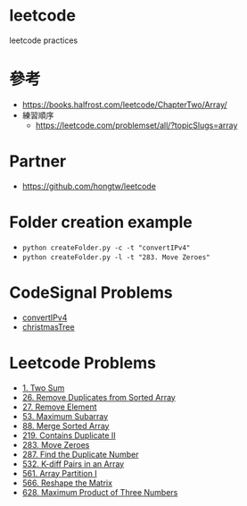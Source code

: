 # leetcode
leetcode practices

# 參考
- https://books.halfrost.com/leetcode/ChapterTwo/Array/
- 練習順序
    - https://leetcode.com/problemset/all/?topicSlugs=array

# Partner
- https://github.com/hongtw/leetcode

# Folder creation example
- `python createFolder.py -c -t "convertIPv4"`
- `python createFolder.py -l -t "283. Move Zeroes"`

# CodeSignal Problems
- [convertIPv4](codesignal/convertIPv4/convertIPv4.go)
- [christmasTree](codesignal/christmasTree/christmasTree.go)

# Leetcode Problems
- [1. Two Sum](problems/0001.TwoSum.go)
- [26. Remove Duplicates from Sorted Array](problems/0026.RemoveDuplicatesFromSortedArray.go)
- [27. Remove Element](problems/0027.RemoveElement.go)
- [53. Maximum Subarray](problems/0053.MaximumSubarray.go)
- [88. Merge Sorted Array](problems/0088.MergeSortedArray.go)
- [219. Contains Duplicate II](problems/219.ContainsDuplicateII.go)
- [283. Move Zeroes](leetcode/problems/0283.MoveZeroes/0283.MoveZeroes.go)
- [287. Find the Duplicate Number](leetcode/problems/0287.FindtheDuplicateNumber/0287.FindtheDuplicateNumber.go)
- [532. K-diff Pairs in an Array](leetcode/problems/0532.KdiffPairsinanArray/0532.KdiffPairsinanArray.go)
- [561. Array Partition I](leetcode/problems/0561.ArrayPartitionI/0561.ArrayPartitionI.go)
- [566. Reshape the Matrix](leetcode/problems/0566.ReshapetheMatrix/0566.ReshapetheMatrix.go)
- [628. Maximum Product of Three Numbers](leetcode/problems/0628.MaximumProductofThreeNumbers/0628.MaximumProductofThreeNumbers.go)